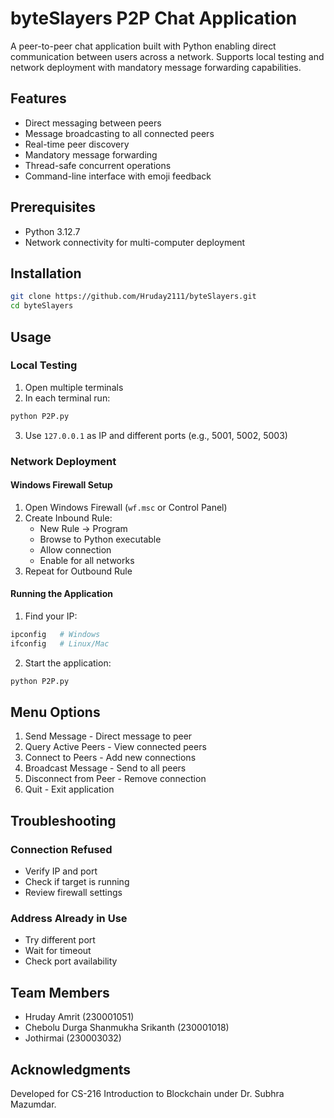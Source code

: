# byteSlayers P2P Chat Application

A peer-to-peer chat application built with Python enabling direct communication between users across a network. Supports local testing and network deployment with mandatory message forwarding capabilities.

## Features
- Direct messaging between peers
- Message broadcasting to all connected peers
- Real-time peer discovery
- Mandatory message forwarding
- Thread-safe concurrent operations
- Command-line interface with emoji feedback

## Prerequisites
- Python 3.12.7
- Network connectivity for multi-computer deployment

## Installation
```bash
git clone https://github.com/Hruday2111/byteSlayers.git
cd byteSlayers
```

## Usage

### Local Testing
1. Open multiple terminals
2. In each terminal run:
```bash
python P2P.py
```
3. Use `127.0.0.1` as IP and different ports (e.g., 5001, 5002, 5003)

### Network Deployment

#### Windows Firewall Setup
1. Open Windows Firewall (`wf.msc` or Control Panel)
2. Create Inbound Rule:
   - New Rule → Program
   - Browse to Python executable
   - Allow connection
   - Enable for all networks
3. Repeat for Outbound Rule

#### Running the Application
1. Find your IP:
```bash
ipconfig   # Windows
ifconfig   # Linux/Mac
```

2. Start the application:
```bash
python P2P.py
```

## Menu Options
1. Send Message - Direct message to peer
2. Query Active Peers - View connected peers
3. Connect to Peers - Add new connections
4. Broadcast Message - Send to all peers
5. Disconnect from Peer - Remove connection
0. Quit - Exit application

## Troubleshooting

### Connection Refused
- Verify IP and port
- Check if target is running
- Review firewall settings

### Address Already in Use
- Try different port
- Wait for timeout
- Check port availability

## Team Members
- Hruday Amrit (230001051)
- Chebolu Durga Shanmukha Srikanth (230001018)
- Jothirmai (230003032)

## Acknowledgments
Developed for CS-216 Introduction to Blockchain under Dr. Subhra Mazumdar.